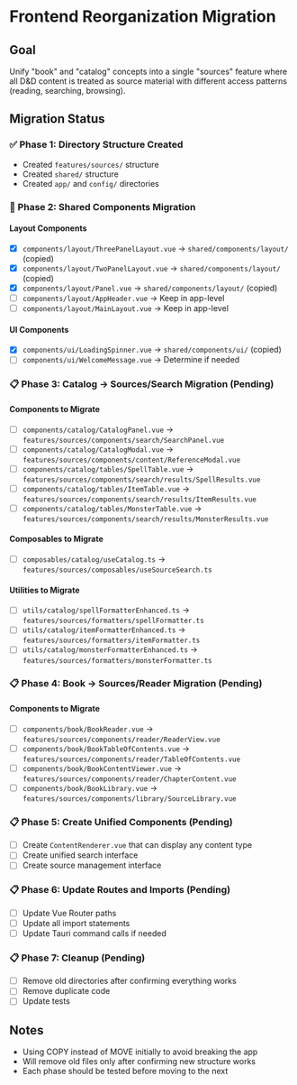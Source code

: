 # Frontend Reorganization Migration

## Goal
Unify "book" and "catalog" concepts into a single "sources" feature where all D&D content is treated as source material with different access patterns (reading, searching, browsing).

## Migration Status

### ✅ Phase 1: Directory Structure Created
- Created `features/sources/` structure
- Created `shared/` structure  
- Created `app/` and `config/` directories

### 🔄 Phase 2: Shared Components Migration

#### Layout Components
- [x] `components/layout/ThreePanelLayout.vue` → `shared/components/layout/` (copied)
- [x] `components/layout/TwoPanelLayout.vue` → `shared/components/layout/` (copied)
- [x] `components/layout/Panel.vue` → `shared/components/layout/` (copied)
- [ ] `components/layout/AppHeader.vue` → Keep in app-level
- [ ] `components/layout/MainLayout.vue` → Keep in app-level

#### UI Components  
- [x] `components/ui/LoadingSpinner.vue` → `shared/components/ui/` (copied)
- [ ] `components/ui/WelcomeMessage.vue` → Determine if needed

### 📋 Phase 3: Catalog → Sources/Search Migration (Pending)

#### Components to Migrate
- [ ] `components/catalog/CatalogPanel.vue` → `features/sources/components/search/SearchPanel.vue`
- [ ] `components/catalog/CatalogModal.vue` → `features/sources/components/content/ReferenceModal.vue`
- [ ] `components/catalog/tables/SpellTable.vue` → `features/sources/components/search/results/SpellResults.vue`
- [ ] `components/catalog/tables/ItemTable.vue` → `features/sources/components/search/results/ItemResults.vue`
- [ ] `components/catalog/tables/MonsterTable.vue` → `features/sources/components/search/results/MonsterResults.vue`

#### Composables to Migrate
- [ ] `composables/catalog/useCatalog.ts` → `features/sources/composables/useSourceSearch.ts`

#### Utilities to Migrate
- [ ] `utils/catalog/spellFormatterEnhanced.ts` → `features/sources/formatters/spellFormatter.ts`
- [ ] `utils/catalog/itemFormatterEnhanced.ts` → `features/sources/formatters/itemFormatter.ts`
- [ ] `utils/catalog/monsterFormatterEnhanced.ts` → `features/sources/formatters/monsterFormatter.ts`

### 📋 Phase 4: Book → Sources/Reader Migration (Pending)

#### Components to Migrate
- [ ] `components/book/BookReader.vue` → `features/sources/components/reader/ReaderView.vue`
- [ ] `components/book/BookTableOfContents.vue` → `features/sources/components/reader/TableOfContents.vue`
- [ ] `components/book/BookContentViewer.vue` → `features/sources/components/reader/ChapterContent.vue`
- [ ] `components/book/BookLibrary.vue` → `features/sources/components/library/SourceLibrary.vue`

### 📋 Phase 5: Create Unified Components (Pending)
- [ ] Create `ContentRenderer.vue` that can display any content type
- [ ] Create unified search interface
- [ ] Create source management interface

### 📋 Phase 6: Update Routes and Imports (Pending)
- [ ] Update Vue Router paths
- [ ] Update all import statements
- [ ] Update Tauri command calls if needed

### 📋 Phase 7: Cleanup (Pending)
- [ ] Remove old directories after confirming everything works
- [ ] Remove duplicate code
- [ ] Update tests

## Notes
- Using COPY instead of MOVE initially to avoid breaking the app
- Will remove old files only after confirming new structure works
- Each phase should be tested before moving to the next